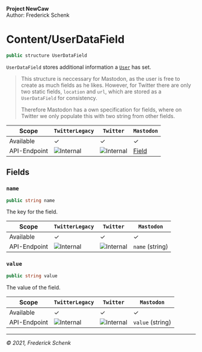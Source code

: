 **Project NewCaw** \
Author: Frederick Schenk

# Content/UserDataField

```c#
public structure UserDataField
```

`UserDataField` stores additional information a [`User`](../class/User.md) has set.

> This structure is neccessary for Mastodon, as the user is free to create as much fields as he likes. However, for Twitter there are only two static fields, `location` and `url`, which are stored as a `UserDataField` for consistency.
>
> Therefore Mastodon has a own specification for fields, where on Twitter we only populate this with two string from other fields.

| Scope        | `TwitterLegacy` | `Twitter`      | `Mastodon`     |
| ------------ | --------------- | -------------- | -------------- |
| Available    | ✓               | ✓              | ✓              |
| API-Endpoint | ![Internal][1]  | ![Internal][1] | [Field](https://docs.joinmastodon.org/entities/field/) |

## Fields

### `name`

```c#
public string name
```

The key for the field.

| Scope        | `TwitterLegacy` | `Twitter`      | `Mastodon`      |
| ------------ | --------------- | -------------- | --------------- |
| Available    | ✓               | ✓              | ✓               |
| API-Endpoint | ![Internal][1]  | ![Internal][1] | `name` (string) |

### `value`

```c#
public string value
```

The value of the field.

| Scope        | `TwitterLegacy` | `Twitter`      | `Mastodon`       |
| ------------ | --------------- | -------------- | ---------------- |
| Available    | ✓               | ✓              | ✓                |
| API-Endpoint | ![Internal][1]  | ![Internal][1] | `value` (string) |

---

*© 2021, Frederick Schenk*

[1]: https://img.shields.io/badge/-Internal-yellow?style=flat-square
[2]: https://img.shields.io/badge/-No%20API%20endpoint%20yet-red?style=flat-square
